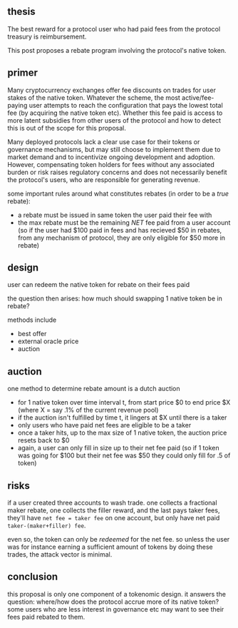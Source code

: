 thesis
---
The best reward for a protocol user who had paid fees from the protocol treasury is reimbursement. 

This post proposes a rebate program involving the protocol's native token. 

primer
---
Many cryptocurrency exchanges offer fee discounts on trades for user stakes of the native token. Whatever the scheme, the most active/fee-paying user attempts to reach the configuration that pays the lowest total fee (by acquiring the native token etc). Whether this fee paid is access to more latent subsidies from other users of the protocol and how to detect this is out of the scope for this proposal.

Many deployed protocols lack a clear use case for their tokens or governance mechanisms, but may still choose to implement them due to market demand and to incentivize ongoing development and adoption. However, compensating token holders for fees without any associated burden or risk raises regulatory concerns and does not necessarily benefit the protocol's users, who are responsible for generating revenue.

some important rules around what constitutes rebates (in order to be a *true* rebate):
- a rebate must be issued in same token the user paid their fee with
- the max rebate must be the remaining *NET* fee paid from a user account (so if the user had $100 paid in fees and has recieved $50 in rebates, from any mechanism of protocol, they are only eligible for $50 more in rebate)


design
---
user can redeem the native token for rebate on their fees paid

the question then arises: how much should swapping 1 native token be in rebate?

methods include
- best offer
- external oracle price
- auction


auction
---
one method to determine rebate amount is a dutch auction 

- for 1 native token over time interval t, from start price $0 to end price $X (where X = say .1% of the current revenue pool)
- if the auction isn't fulfilled by time t, it lingers at $X until there is a taker
- only users who have paid net fees are eligible to be a taker
- once a taker hits, up to the max size of 1 native token, the auction price resets back to $0
- again, a user can only fill in size up to their net fee paid (so if 1 token was going for $100 but their net fee was $50 they could only fill for .5 of token)


risks
---
if a user created three accounts to wash trade. one collects a fractional maker rebate, one collects the filler reward, and the last pays taker fees, they'll have `net fee = taker fee` on one account, but only have net paid `taker-(maker+filler) fee`.

even so, the token can only be *redeemed* for the net fee. so unless the user was for instance earning a sufficient amount of tokens by doing these trades, the attack vector is minimal.


conclusion
---
this proposal is only one component of a tokenomic design. it answers the question: where/how does the protocol accrue more of its native token? some users who are less interest in governance etc may want to see their fees paid rebated to them.